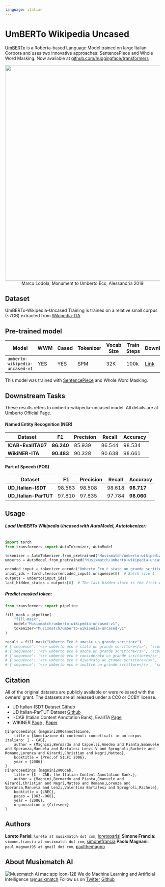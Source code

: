 ```yaml
---
language: italian
---
```


# UmBERTo Wikipedia Uncased

[UmBERTo](https://github.com/musixmatchresearch/umberto) is a Roberta-based Language Model trained on large Italian Corpora and uses two innovative approaches: SentencePiece and Whole Word Masking. Now available at [github.com/huggingface/transformers](https://huggingface.co/Musixmatch/umberto-commoncrawl-cased-v1)

<p align="center">
    <img src="https://user-images.githubusercontent.com/7140210/72913702-d55a8480-3d3d-11ea-99fc-f2ef29af4e72.jpg" width="700"> </br>
    Marco Lodola, Monument to Umberto Eco, Alessandria 2019
</p>

## Dataset
UmBERTo-Wikipedia-Uncased Training is trained on a relative small corpus (~7GB) extracted from [Wikipedia-ITA](https://linguatools.org/tools/corpora/wikipedia-monolingual-corpora/).

## Pre-trained model

| Model | WWM | Cased | Tokenizer | Vocab Size  | Train Steps |  Download |
| ------ | ------ | ------ | ------ | ------ |------ | ------ |
| `umberto-wikipedia-uncased-v1` | YES | YES | SPM | 32K | 100k | [Link](http://bit.ly/35wbSj6) |

This model was trained with [SentencePiece](https://github.com/google/sentencepiece) and Whole Word Masking.

## Downstream Tasks
These results refers to umberto-wikipedia-uncased model. All details are at [Umberto](https://github.com/musixmatchresearch/umberto) Official Page.

#### Named Entity Recognition (NER)

| Dataset | F1 | Precision | Recall | Accuracy |
| ------ | ------ | ------ |  ------ |  ----- |
| **ICAB-EvalITA07** | **86.240** | 85.939 | 86.544 | 98.534 | 
| **WikiNER-ITA** | **90.483** | 90.328 | 90.638 | 98.661 | 

#### Part of Speech (POS)

| Dataset | F1 | Precision | Recall | Accuracy |
| ------ | ------ | ------ |  ------ |  ------ |
| **UD_Italian-ISDT** | 98.563  | 98.508 | 98.618 | **98.717** | 
| **UD_Italian-ParTUT** | 97.810 | 97.835 |  97.784 | **98.060** | 



## Usage

##### Load UmBERTo Wikipedia Uncased with AutoModel, Autotokenizer:

```python

import torch
from transformers import AutoTokenizer, AutoModel

tokenizer = AutoTokenizer.from_pretrained("Musixmatch/umberto-wikipedia-uncased-v1")
umberto = AutoModel.from_pretrained("Musixmatch/umberto-wikipedia-uncased-v1")

encoded_input = tokenizer.encode("Umberto Eco è stato un grande scrittore")
input_ids = torch.tensor(encoded_input).unsqueeze(0)  # Batch size 1
outputs = umberto(input_ids)
last_hidden_states = outputs[0]  # The last hidden-state is the first element of the output
```

##### Predict masked token:

```python
from transformers import pipeline

fill_mask = pipeline(
	"fill-mask",
	model="Musixmatch/umberto-wikipedia-uncased-v1",
	tokenizer="Musixmatch/umberto-wikipedia-uncased-v1"
)

result = fill_mask("Umberto Eco è <mask> un grande scrittore")
# {'sequence': '<s> umberto eco è stato un grande scrittore</s>', 'score': 0.5784581303596497, 'token': 361}
# {'sequence': '<s> umberto eco è anche un grande scrittore</s>', 'score': 0.33813193440437317, 'token': 269}
# {'sequence': '<s> umberto eco è considerato un grande scrittore</s>', 'score': 0.027196012437343597, 'token': 3236}
# {'sequence': '<s> umberto eco è diventato un grande scrittore</s>', 'score': 0.013716378249228, 'token': 5742}
# {'sequence': '<s> umberto eco è inoltre un grande scrittore</s>', 'score': 0.010662357322871685, 'token': 1030}
```


## Citation
All of the original datasets are publicly available or were released with the owners' grant. The datasets are all released under a CC0 or CCBY license.

* UD Italian-ISDT Dataset [Github](https://github.com/UniversalDependencies/UD_Italian-ISDT)
* UD Italian-ParTUT Dataset [Github](https://github.com/UniversalDependencies/UD_Italian-ParTUT)
* I-CAB (Italian Content Annotation Bank), EvalITA [Page](http://www.evalita.it/)
* WIKINER [Page](https://figshare.com/articles/Learning_multilingual_named_entity_recognition_from_Wikipedia/5462500) , [Paper](https://www.sciencedirect.com/science/article/pii/S0004370212000276?via%3Dihub)

```
@inproceedings {magnini2006annotazione,
	title = {Annotazione di contenuti concettuali in un corpus italiano: I - CAB},
	author = {Magnini,Bernardo and Cappelli,Amedeo and Pianta,Emanuele and Speranza,Manuela and Bartalesi Lenzi,V and Sprugnoli,Rachele and Romano,Lorenza and Girardi,Christian and Negri,Matteo},
	booktitle = {Proc.of SILFI 2006},
	year = {2006}
}
@inproceedings {magnini2006cab,
	title = {I - CAB: the Italian Content Annotation Bank.},
	author = {Magnini,Bernardo and Pianta,Emanuele and Girardi,Christian and Negri,Matteo and Romano,Lorenza and Speranza,Manuela and Lenzi,Valentina Bartalesi and Sprugnoli,Rachele},
	booktitle = {LREC},
	pages = {963--968},
	year = {2006},
	organization = {Citeseer}
}
```

## Authors

**Loreto Parisi**: `loreto at musixmatch dot com`, [loretoparisi](https://github.com/loretoparisi)
**Simone Francia**: `simone.francia at musixmatch dot com`, [simonefrancia](https://github.com/simonefrancia)
**Paolo Magnani**: `paul.magnani95 at gmail dot com`, [paulthemagno](https://github.com/paulthemagno)

## About Musixmatch AI
![Musxmatch Ai mac app icon-128](https://user-images.githubusercontent.com/163333/72244273-396aa380-35ee-11ea-894b-4ea48230c02b.png)
We do Machine Learning and Artificial Intelligence @[musixmatch](https://twitter.com/Musixmatch)
Follow us on [Twitter](https://twitter.com/musixmatchai) [Github](https://github.com/musixmatchresearch)

